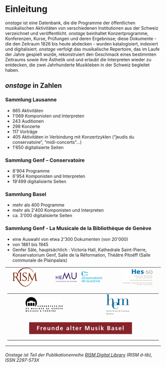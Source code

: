 # Einleitung
_onstage_ ist eine Datenbank, die die Programme der öffentlichen musikalischen Aktivitäten von verschiedenen Institutionen aus der Schweiz verzeichnet und veröffentlicht. _onstage_ beinhaltet Konzertprogramme, Konferenzen, Kurse, Prüfungen und deren Ergebnisse; diese Dokumente - die den Zeitraum 1826 bis heute abdecken - wurden katalogisiert, indexiert und digitalisiert. _onstage_ verfolgt das musikalische Repertoire, das im Laufe der Jahre gespielt wurde, rekonstruiert den Geschmack eines bestimmten Zeitraums sowie ihre Ästhetik und und erlaubt die Interpreten wieder zu entdecken, die zwei Jahrhunderte Musikleben in der Schweiz begleitet haben.

## _onstage_ in Zahlen

### Sammlung Lausanne

* 865 Aktivitäten
* 1'069 Komponisten und Interpreten
* 243 Auditionen
* 298 Konzerte
* 117 Vorträge
* 405 Aktivitäten in Verbindung mit Konzertzyklen (“jeudis du conservatoire”, “midi-concerts”…)
* 1'650 digitalisierte Seiten

### Sammlung Genf – Conservatoire

* 8'904 Programme
* 6'954 Komponisten und Interpreten
* 19'499 digitalisierte Seiten

### Sammlung Basel

* mehr als 400 Programme
* mehr als 2'400 Komponisten und Interpreten
* ca. 3'000 digitalisierte Seiten

### Sammlung Genf - La Musicale de la Bibliothèque de Genève

* eine Auswahl von etwa 2'300 Dokumenten (von 20'000)
* von 1861 bis 1945
* Genfer Säle, hauptsächlich : Victoria Hall, Kathedrale Saint-Pierre, Konservatorium Genf, Salle de la Réformation, Théâtre Pitoëff (Salle communale de Plainpalais)

<!-- Old Onstage logos-->
<div>
	<table border="0" cellspacing="10px" style="margin: 0 auto;text-align:center">
		<tr>
			<td align="center">
				<a href="http://www.rism-ch.org" target="_blank"><img src="https://raw.githubusercontent.com/rism-ch/onstage-texts/master/images/logo-rism.png" width="80px" border="0"></a>
			</td>
			<td align="center">
				<a href="http://www.hemu.ch" target="_blank"><img src="https://raw.githubusercontent.com/rism-ch/onstage-texts/master/images/logo-cdl-hemu.png" width="150px" border="0"></a>
			</td>
			<td align="center">
				<a href="http://www.hes-so.ch" target="_blank"><img src="https://raw.githubusercontent.com/rism-ch/onstage-texts/master/images/logo-hesso-s.png" width="100px" border="0"></a>
			</td>
		</tr>
    <tr>
      <td colspan=3>
        <table width="100%">
          <tr>
      			<td align="center" width="50%">
      				<a href="http://www.cmusge.ch" target="_blank"><img src="https://raw.githubusercontent.com/rism-ch/onstage-texts/master/images/logo-cmusge.png" width="120px" border="0"></a>
      			</td>
      			<td align="center" width="50%">
      				<a href="https://www.hesge.ch/hem" target="_blank"><img src="https://raw.githubusercontent.com/rism-ch/onstage-texts/master/images/logo-hem-ge.png" width="75px" border="0"></a>
      			</td>
      			<td align="center" width="50%">
      				<a href="https://www.bge-geneve.ch/" target="_blank"><img src="https://raw.githubusercontent.com/rism-ch/onstage-texts/master/images/logo-bge.png" width="120px" border="0"></a>
      			</td>
          </tr>
          <tr>
            <td align="center" colspan=2 style="padding: 10px">
              <a href="http://famb.ch/" target="_blank"><img src="https://raw.githubusercontent.com/rism-ch/onstage-texts/master/images/famb_logo_pantone.jpg" width="75%"></a>
            </td>
        </table>
      </td>
	</table>
</div>


###### Onstage ist Teil der Publikationenreihe [RISM Digital Library](http://rism-ch.org/d-lib.html) (RISM d-lib), ISSN 2297-573X
